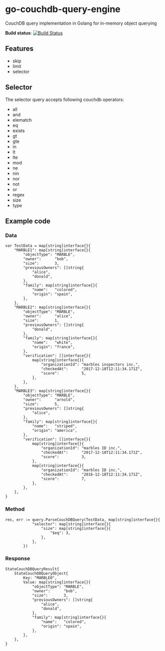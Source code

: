 # go-couchdb-query-engine
CouchDB query implementation in Golang for in-memory object querying

**Build status**: [![Build Status](https://travis-ci.org/wearetheledger/go-couchdb-query-engine.svg?branch=master)](https://travis-ci.org/wearetheledger/go-couchdb-query-engine)

## Features
- skip
- limit
- selector

## Selector
The selector query accepts following couchdb operators:
- all
- and
- elematch
- eq
- exists
- gt
- gte
- in
- lt
- lte
- mod
- ne
- nin
- nor
- not
- or
- regex
- size
- type

## Example code
### Data

```
var TestData = map[string]interface{}{
	"MARBLE1": map[string]interface{}{
		"objectType": "MARBLE",
		"owner":      "bob",
		"size":       3,
		"previousOwners": []string{
			"alice",
			"donald",
		},
		"family": map[string]interface{}{
			"name":   "colored",
			"origin": "spain",
		},
	},
	"MARBLE2": map[string]interface{}{
		"objectType": "MARBLE",
		"owner":      "alice",
		"size":       1,
		"previousOwners": []string{
			"donald",
		},
		"family": map[string]interface{}{
			"name":   "white",
			"origin": "france",
		},
		"verification": []interface{}{
			map[string]interface{}{
				"organizationId": "marbles inspectors inc.",
				"checkedAt":      "2017-12-18T12:11:34.171Z",
				"score":          5,
			},
		},
	},
	"MARBLE3": map[string]interface{}{
		"objectType": "MARBLE",
		"owner":      "arnold",
		"size":       5,
		"previousOwners": []string{
			"alice",
		},
		"family": map[string]interface{}{
			"name":   "striped",
			"origin": "america",
		},
		"verification": []interface{}{
			map[string]interface{}{
				"organizationId": "marbles ID inc.",
				"checkedAt":      "2017-12-18T12:11:34.171Z",
				"score":          3,
			},
			map[string]interface{}{
				"organizationId": "marbles ID inc.",
				"checkedAt":      "2016-12-18T12:11:34.171Z",
				"score":          7,
			},
		},
	},
}
```

### Method
```
res, err := query.ParseCouchDBQuery(TestData, map[string]interface{}{
			"selector": map[string]interface{}{
				"size": map[string]interface{}{
					"$eq": 3,
				},
			},
		})
```
### Response
```
StateCouchDBQueryResult{
	StateCouchDBQueryObject{
		Key: "MARBLE0",
		Value: map[string]interface{}{
			"objectType": "MARBLE",
			"owner":      "bob",
			"size":       3,
			"previousOwners": []string{
				"alice",
				"donald",
			},
			"family": map[string]interface{}{
				"name":   "colored",
				"origin": "spain",
			},
		},
	},
}
```